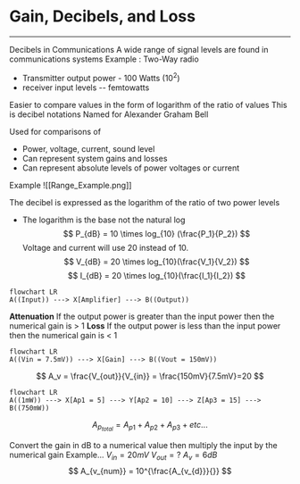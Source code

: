 # Gain, Decibels, and Loss
---
Decibels in Communications
A wide range of signal levels are found in communications systems
Example : Two-Way radio
- Transmitter output power - 100 Watts ($10^2$)
- receiver input levels -- femtowatts

Easier to compare values in the form of logarithm of the ratio of values
	This is decibel notations
	Named for Alexander Graham Bell

Used for comparisons of
- Power, voltage, current, sound level
- Can represent system gains and losses
- Can represent absolute levels of power voltages or current

Example
![[Range_Example.png]]

The decibel is expressed as the logarithm of the ratio of two power levels
- The logarithm is the base not the natural log
$$
P_{dB} = 10 \times log_{10} (\frac{P_1}{P_2})
$$
Voltage and current will use 20 instead of 10.
$$
V_{dB} = 20 \times log_{10}(\frac{V_1}{V_2})
$$
$$
I_{dB} = 20 \times log_{10}(\frac{I_1}{I_2})
$$

```mermaid
flowchart LR
A((Input)) ---> X[Amplifier] ---> B((Output))
```

**Attenuation** If the output power is greater than the input power then the numerical gain is > 1
**Loss** If the output power is less than the input power then the numerical gain is < 1

```mermaid
flowchart LR
A((Vin = 7.5mV)) ---> X[Gain] ---> B((Vout = 150mV))
```
$$
A_v = \frac{V_{out}}{V_{in}} = \frac{150mV}{7.5mV}=20
$$
```mermaid
flowchart LR
A((1mW)) ---> X[Ap1 = 5] ---> Y[Ap2 = 10] ---> Z[Ap3 = 15] ---> B((750mW))
```
$$
A_{p_{total}} = A_{p1} + A_{p2} + A_{p3} + etc...
$$

Convert the gain in dB to a numerical value then multiply the input by the numerical gain
Example...
$V_{in} = 20mV$ 
$V_{out} = ?$
$A_v = 6dB$
$$
A_{v_{num}} = 10^{\frac{A_{v_{d}}}{}}
$$